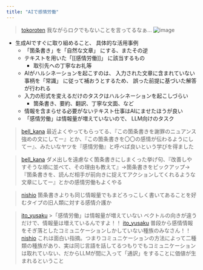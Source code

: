 ```yaml
---
title: "AIで感情労働"
---
```


> [tokoroten](https://twitter.com/tokoroten/status/1770499470561832993/photo/1) 我ながらロクでもないことを言ってるなぁ…
>  ![image](https://gyazo.com/0ff0ab049c1afa4b3f4c63e76bf8ec30/thumb/1000)

- 生成AIですぐに取り組めること、 具体的な活用事例
    - 「箇条書き」を「自然な文章」 にする、またその逆
    - テキストを用いた「[[感情労働]]」 に該当するもの
        - 取引先への丁寧なお礼等
    - AIがハルシネーションを起こすのは、 入力された文章に含まれていない事柄を「常識」 に従って補おうとするため、 誤った前提に基づいた解答が行われる
    - 入力の形式を変えるだけのタスクはハルシネーションを起こしづらい
        - 箇条書き、要約、翻訳、丁寧な文面、など
    - 情報を含まらせる必要がないテキスト仕事はAIにませたほうが良い
    - 「感情労働」は情報量が増えていないので、 LLM向けのタスク


> [bell_kana](https://twitter.com/bell_kana/status/1770646636198539549) 最近よくやってもらってる、『この箇条書きを謝罪のニュアンス強めの文にしてー』とか、『この箇条書きを〇〇の感情が伝わるようにしてー』、みたいなヤツを『感情労働』と呼べば良いという学びを得ました

> [bell_kana](https://twitter.com/bell_kana/status/1770648198958420270) ダメ出しを遠慮なく箇条書きにしまくった挙げ句、『改善しやすそうな順に並べて、その理由も教えて』→箇条書きをピックアップ→『箇条書きを、読んだ相手が前向きに捉えてアクションしてくれるような文章にしてー』とかの感情労働もよくやる

> [nishio](https://twitter.com/nishio/status/1770610608020521466) 箇条書きよりも同じ情報量でもまどろっこしく書いてあることを好むタイプの旧人類に対する感情介護か


> [ito_yusaku](https://twitter.com/ito_yusaku/status/1770644904202621085) >「感情労働」は情報量が増えていない
>  ベクトルの向きが違うだけで、情報量は増えているんですよ！！
> [ito_yusaku](https://twitter.com/ito_yusaku/status/1770645657923317898) 普段から感情情報をそぎ落としたコミュニケーションしかしていない種族のみなさん！！
> [nishio](https://twitter.com/nishio/status/1770682944601911335) これは面白い指摘。つまりコミュニケーションの方法によって二種類の種族があり、実は同じ言語を話してるつもりでもコミュニケーションは取れていない、だからLLMが間に入って「通訳」をすることに価値が生まれるということ



